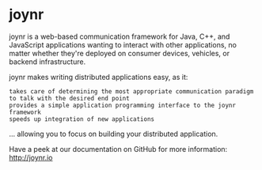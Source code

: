 # joynr
joynr is a web-based communication framework for Java, C++, and JavaScript applications wanting to interact with other applications, no matter whether they're deployed on consumer devices, vehicles, or backend infrastructure.

joynr makes writing distributed applications easy, as it:

    takes care of determining the most appropriate communication paradigm to talk with the desired end point
    provides a simple application programming interface to the joynr framework
    speeds up integration of new applications

... allowing you to focus on building your distributed application.

Have a peek at our documentation on GitHub for more information: http://joynr.io
